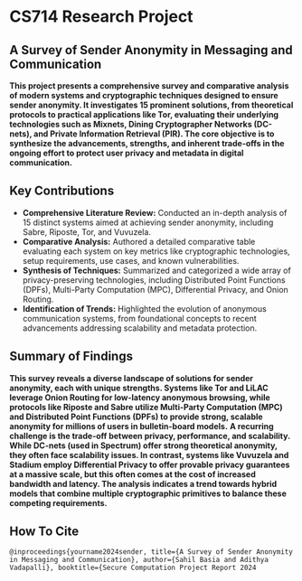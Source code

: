 # CS714 Research Project

## A Survey of Sender Anonymity in Messaging and Communication

**This project presents a comprehensive survey and comparative analysis of modern systems and cryptographic techniques designed to ensure sender anonymity. It investigates 15 prominent solutions, from theoretical protocols to practical applications like Tor, evaluating their underlying technologies such as Mixnets, Dining Cryptographer Networks (DC-nets), and Private Information Retrieval (PIR). The core objective is to synthesize the advancements, strengths, and inherent trade-offs in the ongoing effort to protect user privacy and metadata in digital communication.**

## Key Contributions
* **Comprehensive Literature Review:** Conducted an in-depth analysis of 15 distinct systems aimed at achieving sender anonymity, including Sabre, Riposte, Tor, and Vuvuzela.
* **Comparative Analysis:** Authored a detailed comparative table evaluating each system on key metrics like cryptographic technologies, setup requirements, use cases, and known vulnerabilities.
* **Synthesis of Techniques:** Summarized and categorized a wide array of privacy-preserving technologies, including Distributed Point Functions (DPFs), Multi-Party Computation (MPC), Differential Privacy, and Onion Routing.
* **Identification of Trends:** Highlighted the evolution of anonymous communication systems, from foundational concepts to recent advancements addressing scalability and metadata protection.

## Summary of Findings

**This survey reveals a diverse landscape of solutions for sender anonymity, each with unique strengths. Systems like Tor and LiLAC leverage Onion Routing for low-latency anonymous browsing, while protocols like Riposte and Sabre utilize Multi-Party Computation (MPC) and Distributed Point Functions (DPFs) to provide strong, scalable anonymity for millions of users in bulletin-board models.**
**A recurring challenge is the trade-off between privacy, performance, and scalability. While DC-nets (used in Spectrum) offer strong theoretical anonymity, they often face scalability issues. In contrast, systems like Vuvuzela and Stadium employ Differential Privacy to offer provable privacy guarantees at a massive scale, but this often comes at the cost of increased bandwidth and latency. The analysis indicates a trend towards hybrid models that combine multiple cryptographic primitives to balance these competing requirements.**

## How To Cite

`@inproceedings{yourname2024sender,
  title={A Survey of Sender Anonymity in Messaging and Communication},
  author={Sahil Basia and Adithya Vadapalli},
  booktitle={Secure Computation Project Report 2024`
